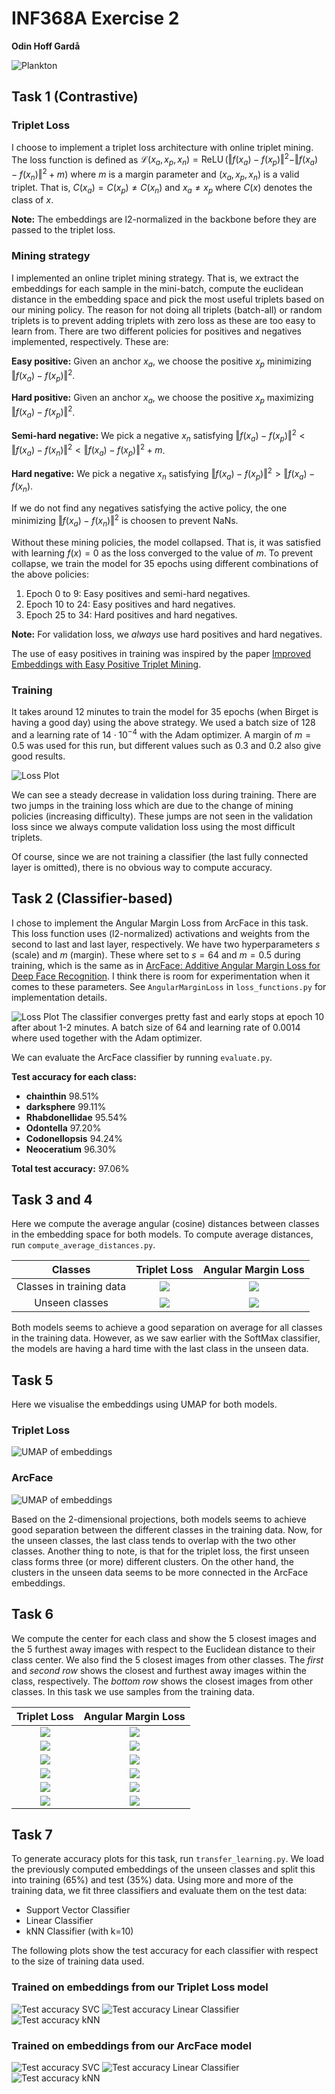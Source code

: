 # INF368A Exercise 2
**Odin Hoff Gardå**

![Plankton](figs/plankton.png)

## Task 1 (Contrastive)

### Triplet Loss
I choose to implement a triplet loss architecture with online triplet mining. The loss function is defined as $\mathcal{L}(x_a, x_p, x_n) = \operatorname{ReLU}(\Vert f(x_a) - f(x_p) \Vert^2 - \Vert f(x_a) - f(x_n) \Vert^2 + m)$ where $m$ is a margin parameter and $(x_a, x_p, x_n)$ is a valid triplet. That is, $C(x_a) = C(x_p) \neq C(x_n)$ and $x_a \neq x_p$ where $C(x)$ denotes the class of $x$.

**Note:** The embeddings are l2-normalized in the backbone before they are passed to the triplet loss.

### Mining strategy
I implemented an online triplet mining strategy. That is, we extract the embeddings for each sample in the mini-batch, compute the euclidean distance in the embedding space and pick the most useful triplets based on our mining policy. The reason for not doing all triplets (batch-all) or random triplets is to prevent adding triplets with zero loss as these are too easy to learn from. There are two different policies for positives and negatives implemented, respectively. These are:

**Easy positive:** Given an anchor $x_a$, we choose the positive $x_p$ minimizing $\Vert f(x_a) - f(x_p)\Vert^2$.

**Hard positive:** Given an anchor $x_a$, we choose the positive $x_p$ maximizing $\Vert f(x_a) - f(x_p)\Vert^2$.

**Semi-hard negative:** We pick a negative $x_n$ satisfying $\Vert f(x_a) - f(x_p) \Vert^2 < \Vert f(x_a) - f(x_n) \Vert^2 < \Vert f(x_a) - f(x_p) \Vert^2 + m$.

**Hard negative:** We pick a negative $x_n$ satisfying $\Vert f(x_a) - f(x_p) \Vert^2 > \Vert f(x_a) - f(x_n)$. 

If we do not find any negatives satisfying the active policy, the one minimizing $\Vert f(x_a) - f(x_n)\Vert^2$ is choosen to prevent NaNs.

Without these mining policies, the model collapsed. That is, it was satisfied with learning $f(x)=0$ as the loss converged to the value of $m$. To prevent collapse, we train the model for 35 epochs using different combinations of the above policies:

1. Epoch 0 to 9: Easy positives and semi-hard negatives.
2. Epoch 10 to 24: Easy positives and hard negatives.
3. Epoch 25 to 34: Hard positives and hard negatives.

**Note:** For validation loss, we *always* use hard positives and hard negatives.

The use of easy positives in training was inspired by the paper [Improved Embeddings with Easy Positive Triplet Mining](https://arxiv.org/abs/1904.04370).

### Training
It takes around 12 minutes to train the model for 35 epochs (when Birget is having a good day) using the above strategy. We used a batch size of 128 and a learning rate of $14\cdot10^{-4}$ with the Adam optimizer. A margin of $m=0.5$ was used for this run, but different values such as 0.3 and 0.2 also give good results.
 
![Loss Plot](figs/triplet_loss/training_plot.png)

We can see a steady decrease in validation loss during training. There are two jumps in the training loss which are due to the change of mining policies (increasing difficulty). These jumps are not seen in the validation loss since we always compute validation loss using the most difficult triplets.

Of course, since we are not training a classifier (the last fully connected layer is omitted), there is no obvious way to compute accuracy.

## Task 2 (Classifier-based)
I chose to implement the Angular Margin Loss from ArcFace in this task. This loss function uses (l2-normalized) activations and weights from the second to last and last layer, respectively. We have two hyperparameters $s$ (scale) and $m$ (margin). These where set to $s=64$ and $m=0.5$ during training, which is the same as in [ArcFace: Additive Angular Margin Loss for Deep Face Recognition](https://arxiv.org/abs/1801.07698). I think there is room for experimentation when it comes to these parameters. See `AngularMarginLoss` in `loss_functions.py` for implementation details. 

![Loss Plot](figs/arcface/training_plot.png)
The classifier converges pretty fast and early stops at epoch 10 after about 1-2 minutes. A batch size of 64 and learning rate of 0.0014 where used together with the Adam optimizer.

We can evaluate the ArcFace classifier by running `evaluate.py`.

**Test accuracy for each class:**

- **chainthin** 98.51% 
- **darksphere** 99.11% 
- **Rhabdonellidae** 95.54% 
- **Odontella** 97.20% 
- **Codonellopsis** 94.24% 
- **Neoceratium** 96.30% 

**Total test accuracy:** 97.06%

## Task 3 and 4
Here we compute the average angular (cosine) distances between classes in the embedding space for both models. To compute average distances, run `compute_average_distances.py`.

**Classes** | **Triplet Loss** | **Angular Margin Loss** |
:---:|:---:|:---:
Classes in training data | ![](figs/triplet_loss/average_angular_distances_test.png) | ![](figs/arcface/average_angular_distances_test.png)   
Unseen classes | ![](figs/triplet_loss/average_angular_distances_unseen.png) | ![](figs/arcface/average_angular_distances_unseen.png)

Both models seems to achieve a good separation on average for all classes in the training data. However, as we saw earlier with the SoftMax classifier, the models are having a hard time with the last class in the unseen data.

## Task 5
Here we visualise the embeddings using UMAP for both models.

### Triplet Loss

![UMAP of embeddings](figs/triplet_loss/umap_embeddings.png)

### ArcFace 

![UMAP of embeddings](figs/arcface/umap_embeddings.png)

Based on the 2-dimensional projections, both models seems to achieve good separation between the different classes in the training data. Now, for the unseen classes, the last class tends to overlap with the two other classes. Another thing to note, is that for the triplet loss, the first unseen class forms three (or more) different clusters. On the other hand, the clusters in the unseen data seems to be more connected in the ArcFace embeddings.

## Task 6
We compute the center for each class and show the 5 closest images and the 5 furthest away images with respect to the Euclidean distance to their class center. We also find the 5 closest images from other classes. The *first* and *second row* shows the closest and furthest away images within the class, respectively. The *bottom row* shows the closest images from other classes. In this task we use samples from the training data.

| **Triplet Loss** | **Angular Margin Loss** |
:---:|:---:
![](figs/triplet_loss/close_faraway_closeotherclass_class_0.png) | ![](figs/arcface/close_faraway_closeotherclass_class_0.png)
![](figs/triplet_loss/close_faraway_closeotherclass_class_1.png) | ![](figs/arcface/close_faraway_closeotherclass_class_1.png)
![](figs/triplet_loss/close_faraway_closeotherclass_class_2.png) | ![](figs/arcface/close_faraway_closeotherclass_class_2.png)
![](figs/triplet_loss/close_faraway_closeotherclass_class_3.png) | ![](figs/arcface/close_faraway_closeotherclass_class_3.png)
![](figs/triplet_loss/close_faraway_closeotherclass_class_4.png) | ![](figs/arcface/close_faraway_closeotherclass_class_4.png)
![](figs/triplet_loss/close_faraway_closeotherclass_class_5.png) | ![](figs/arcface/close_faraway_closeotherclass_class_5.png)

## Task 7
To generate accuracy plots for this task, run `transfer_learning.py`. We load the previously computed embeddings of the unseen classes and split this into training (65%) and test (35%) data. Using more and more of the training data, we fit three classifiers and evaluate them on the test data:

- Support Vector Classifier
- Linear Classifier
- kNN Classifier (with k=10)

The following plots show the test accuracy for each classifier with respect to the size of training data used.

### Trained on embeddings from our Triplet Loss model

![Test accuracy SVC](figs/triplet_loss/accuracy_SVC.png)
![Test accuracy Linear Classifier](figs/triplet_loss/accuracy_Linear.png)
![Test accuracy kNN](figs/triplet_loss/accuracy_kNN.png)

### Trained on embeddings from our ArcFace model

![Test accuracy SVC](figs/arcface/accuracy_SVC.png)
![Test accuracy Linear Classifier](figs/arcface/accuracy_Linear.png)
![Test accuracy kNN](figs/arcface/accuracy_kNN.png)
